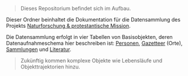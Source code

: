 > Dieses Repositorium befindet sich im Aufbau.

Dieser Ordner beinhaltet die Dokumentation für die Datensammlung des Projekts [Naturforschung & protestantische Mission](https://tu-dresden.de/mn/biologie/botanik/forschung/herrnhut/bmbf-verbundprojekt-herrnhut). 

Die Datensammlung erfolgt in vier Tabellen von Basisobjekten, deren Datenaufnahmeschema hier beschreiben ist:
[Personen](./datenmodell_personen.md),
[Gazetteer](./datenmodell_gazetteer.md) (Orte),
[Sammlungen](./datenmodell_sammlungen.md) und
[Literatur](./datenmodell_literatur.md). 

> Zukünftig kommen komplexe Objekte wie Lebensläufe und Objekttrajektorien hinzu.